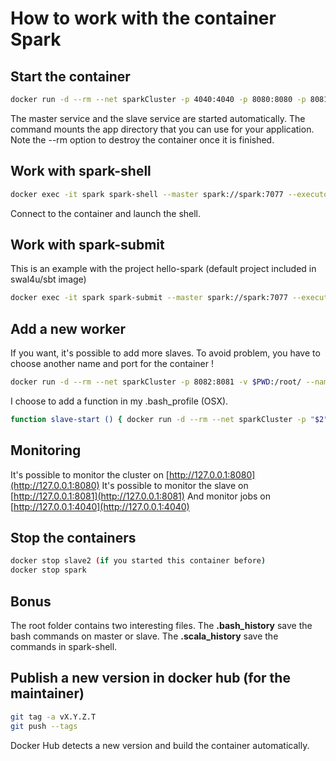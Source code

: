 # How to work with the container Spark

## Start the container

```bash
docker run -d --rm --net sparkCluster -p 4040:4040 -p 8080:8080 -p 8081:8081 -v $PWD:/root/ --name spark -h spark swal4u/spark:version-2.3.0.4
```

The master service and the slave service are started automatically.
The command mounts the app directory that you can use for your application.
Note the --rm option to destroy the container once it is finished.

## Work with spark-shell

```bash
docker exec -it spark spark-shell --master spark://spark:7077 --executor-memory 2G
```

Connect to the container and launch the shell.

## Work with spark-submit

This is an example with the project hello-spark (default project included in swal4u/sbt image)

```bash
docker exec -it spark spark-submit --master spark://spark:7077 --executor-memory 2G --class fr.stephanewalter.hello.Connexion /app/target/scala-2.11/hello-spark_2.11-0.0.1.jar
```

## Add a new worker

If you want, it's possible to add more slaves.
To avoid problem, you have to choose another name and port for the container !

```bash
docker run -d --rm --net sparkCluster -p 8082:8081 -v $PWD:/root/ --name slave2 -h slave2 swal4u/spark:version-2.3.0.4 /etc/slave.sh -d 2G 1
```

I choose to add a function in my .bash_profile (OSX).

```bash
function slave-start () { docker run -d --rm --net sparkCluster -p "$2":8081 -v $PWD:/root/ --name "$1" -h "$1" swal4u/spark:version-2.3.0.4 /etc/slave.sh -d 2G 1 ; }
```

## Monitoring

It's possible to monitor the cluster on [http://127.0.0.1:8080](http://127.0.0.1:8080)
It's possible to monitor the slave on [http://127.0.0.1:8081](http://127.0.0.1:8081)
And monitor jobs on [http://127.0.0.1:4040](http://127.0.0.1:4040)

## Stop the containers

```bash
docker stop slave2 (if you started this container before)
docker stop spark
```

## Bonus

The root folder contains two interesting files.
The **.bash_history** save the bash commands on master or slave.
The **.scala_history** save the commands in spark-shell.

## Publish a new version in docker hub (for the maintainer)

```bash
git tag -a vX.Y.Z.T
git push --tags
```

Docker Hub detects a new version and build the container automatically.
